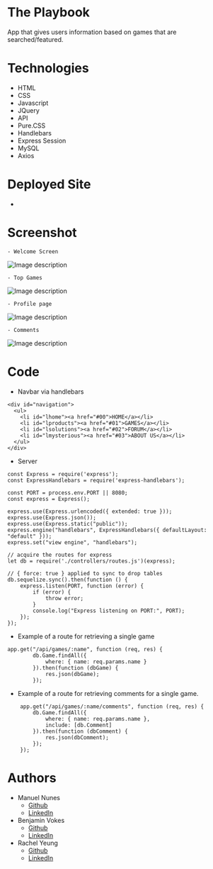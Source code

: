 # The Playbook
App that gives users information based on games that are searched/featured.

# Technologies
* HTML
* CSS
* Javascript
* JQuery
* API
* Pure.CSS
* Handlebars
* Express Session
* MySQL
* Axios

# Deployed Site
* 

# Screenshot
    - Welcome Screen
![Image description](link-to-image)

    - Top Games
![Image description](link-to-image)

	- Profile page
![Image description](link-to-image)

    - Comments
![Image description](link-to-image)

# Code

* Navbar via handlebars

```
<div id="navigation">
  <ul>
    <li id="lhome"><a href="#00">HOME</a></li>
    <li id="lproducts"><a href="#01">GAMES</a></li>
    <li id="lsolutions"><a href="#02">FORUM</a></li>
    <li id="lmysterious"><a href="#03">ABOUT US</a></li>
  </ul>
</div>
```
* Server

```
const Express = require('express');
const ExpressHandlebars = require('express-handlebars');

const PORT = process.env.PORT || 8080;
const express = Express();

express.use(Express.urlencoded({ extended: true }));
express.use(Express.json());
express.use(Express.static("public"));
express.engine("handlebars", ExpressHandlebars({ defaultLayout: "default" }));
express.set("view engine", "handlebars");

// acquire the routes for express
let db = require('./controllers/routes.js')(express);

// { force: true } applied to sync to drop tables
db.sequelize.sync().then(function () {
    express.listen(PORT, function (error) {
        if (error) {
            throw error;
        }
        console.log("Express listening on PORT:", PORT);
    });
});
```
* Example of a route for retrieving a single game

```
app.get("/api/games/:name", function (req, res) {
        db.Game.findAll({
            where: { name: req.params.name }
        }).then(function (dbGame) {
            res.json(dbGame);
        });
```

* Example of a route for retrieving comments for a single game. 

```
    app.get("/api/games/:name/comments", function (req, res) {
        db.Game.findAll({
            where: { name: req.params.name },
            include: [db.Comment]
        }).then(function (dbComment) {
            res.json(dbComment);
        });
    });
```

# Authors
- Manuel Nunes
    - [Github](hhttps://github.com/redmarmaduke/theplaybook)
    - [LinkedIn](https://www.linkedin.com/in/manuel-nunes-272ba31b/)
- Benjamin Vokes
    - [Github](https://www.github.com/benjivokes)
    - [LinkedIn](https://www.linkedin.com/in/benjamin-vokes-2420a8197)
- Rachel Yeung
    - [Github](https://www.github.com/xrachhel)
    - [LinkedIn](https://www.linkedin.com/in/rachel-yeung-814986159/)